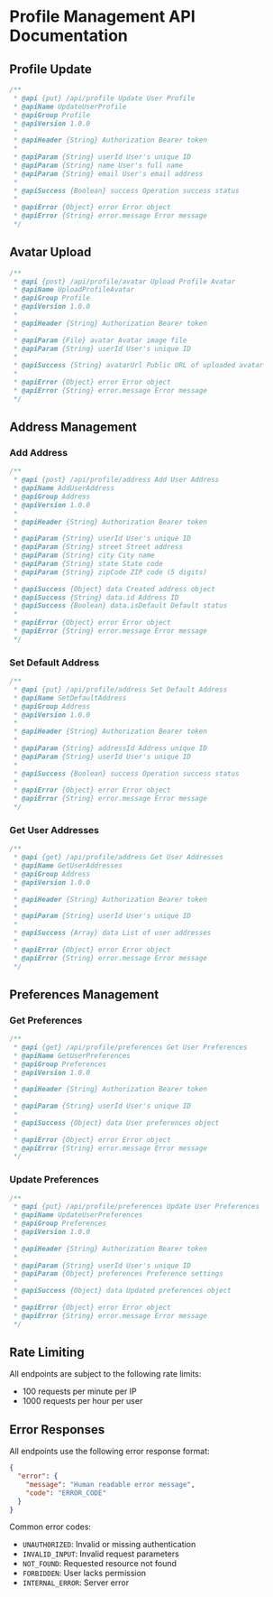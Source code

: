 # Profile Management API Documentation

## Profile Update

```typescript
/**
 * @api {put} /api/profile Update User Profile
 * @apiName UpdateUserProfile
 * @apiGroup Profile
 * @apiVersion 1.0.0
 *
 * @apiHeader {String} Authorization Bearer token
 *
 * @apiParam {String} userId User's unique ID
 * @apiParam {String} name User's full name
 * @apiParam {String} email User's email address
 *
 * @apiSuccess {Boolean} success Operation success status
 *
 * @apiError {Object} error Error object
 * @apiError {String} error.message Error message
 */
```

## Avatar Upload

```typescript
/**
 * @api {post} /api/profile/avatar Upload Profile Avatar
 * @apiName UploadProfileAvatar
 * @apiGroup Profile
 * @apiVersion 1.0.0
 *
 * @apiHeader {String} Authorization Bearer token
 *
 * @apiParam {File} avatar Avatar image file
 * @apiParam {String} userId User's unique ID
 *
 * @apiSuccess {String} avatarUrl Public URL of uploaded avatar
 *
 * @apiError {Object} error Error object
 * @apiError {String} error.message Error message
 */
```

## Address Management

### Add Address

```typescript
/**
 * @api {post} /api/profile/address Add User Address
 * @apiName AddUserAddress
 * @apiGroup Address
 * @apiVersion 1.0.0
 *
 * @apiHeader {String} Authorization Bearer token
 *
 * @apiParam {String} userId User's unique ID
 * @apiParam {String} street Street address
 * @apiParam {String} city City name
 * @apiParam {String} state State code
 * @apiParam {String} zipCode ZIP code (5 digits)
 *
 * @apiSuccess {Object} data Created address object
 * @apiSuccess {String} data.id Address ID
 * @apiSuccess {Boolean} data.isDefault Default status
 *
 * @apiError {Object} error Error object
 * @apiError {String} error.message Error message
 */
```

### Set Default Address

```typescript
/**
 * @api {put} /api/profile/address Set Default Address
 * @apiName SetDefaultAddress
 * @apiGroup Address
 * @apiVersion 1.0.0
 *
 * @apiHeader {String} Authorization Bearer token
 *
 * @apiParam {String} addressId Address unique ID
 * @apiParam {String} userId User's unique ID
 *
 * @apiSuccess {Boolean} success Operation success status
 *
 * @apiError {Object} error Error object
 * @apiError {String} error.message Error message
 */
```

### Get User Addresses

```typescript
/**
 * @api {get} /api/profile/address Get User Addresses
 * @apiName GetUserAddresses
 * @apiGroup Address
 * @apiVersion 1.0.0
 *
 * @apiHeader {String} Authorization Bearer token
 *
 * @apiParam {String} userId User's unique ID
 *
 * @apiSuccess {Array} data List of user addresses
 *
 * @apiError {Object} error Error object
 * @apiError {String} error.message Error message
 */
```

## Preferences Management

### Get Preferences

```typescript
/**
 * @api {get} /api/profile/preferences Get User Preferences
 * @apiName GetUserPreferences
 * @apiGroup Preferences
 * @apiVersion 1.0.0
 *
 * @apiHeader {String} Authorization Bearer token
 *
 * @apiParam {String} userId User's unique ID
 *
 * @apiSuccess {Object} data User preferences object
 *
 * @apiError {Object} error Error object
 * @apiError {String} error.message Error message
 */
```

### Update Preferences

```typescript
/**
 * @api {put} /api/profile/preferences Update User Preferences
 * @apiName UpdateUserPreferences
 * @apiGroup Preferences
 * @apiVersion 1.0.0
 *
 * @apiHeader {String} Authorization Bearer token
 *
 * @apiParam {String} userId User's unique ID
 * @apiParam {Object} preferences Preference settings
 *
 * @apiSuccess {Object} data Updated preferences object
 *
 * @apiError {Object} error Error object
 * @apiError {String} error.message Error message
 */
```

## Rate Limiting

All endpoints are subject to the following rate limits:
- 100 requests per minute per IP
- 1000 requests per hour per user

## Error Responses

All endpoints use the following error response format:

```json
{
  "error": {
    "message": "Human readable error message",
    "code": "ERROR_CODE"
  }
}
```

Common error codes:
- `UNAUTHORIZED`: Invalid or missing authentication
- `INVALID_INPUT`: Invalid request parameters
- `NOT_FOUND`: Requested resource not found
- `FORBIDDEN`: User lacks permission
- `INTERNAL_ERROR`: Server error 